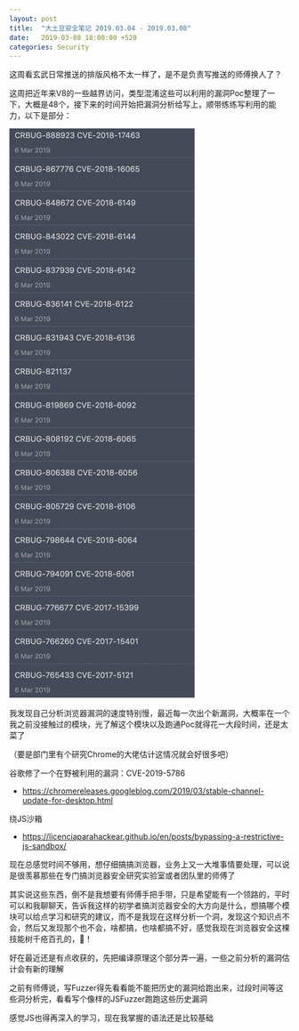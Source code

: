 ```yaml
---
layout: post
title:  "大土豆安全笔记 2019.03.04 - 2019.03.08"
date:   2019-03-08 18:00:00 +520
categories: Security
---
```


这周看玄武日常推送的排版风格不太一样了，是不是负责写推送的师傅换人了？

这周把近年来V8的一些越界访问，类型混淆这些可以利用的漏洞Poc整理了一下，大概是48个，接下来的时间开始把漏洞分析给写上，顺带练练写利用的能力，以下是部分：

![IMAGE](/assets/resources/E32CC9E6BC079F46F201B7332DC1EFB3.jpg)

我发现自己分析浏览器漏洞的速度特别慢，最近每一次出个新漏洞，大概率在一个我之前没接触过的模块，光了解这个模块以及跑通Poc就得花一大段时间，还是太菜了

（要是部门里有个研究Chrome的大佬估计这情况就会好很多吧）

谷歌修了一个在野被利用的漏洞：CVE-2019-5786
- https://chromereleases.googleblog.com/2019/03/stable-channel-update-for-desktop.html

绕JS沙箱
- https://licenciaparahackear.github.io/en/posts/bypassing-a-restrictive-js-sandbox/

现在总感觉时间不够用，想仔细搞搞浏览器，业务上又一大堆事情要处理，可以说是很羡慕那些在专门搞浏览器安全研究实验室或者团队里的师傅了

其实说这些东西，倒不是我想要有师傅手把手带，只是希望能有一个领路的，平时可以和我聊聊天，告诉我这样的初学者搞浏览器安全的大方向是什么，想搞哪个模块可以给点学习和研究的建议，而不是我现在这样分析一个洞，发现这个知识点不会，然后又发现那个也不会，啥都搞，也啥都搞不好，感觉我现在浏览器安全这棵技能树千疮百孔的，💊！

好在最近还是有点收获的，先把编译原理这个部分弄一遍，一些之前分析的漏洞估计会有新的理解

之前有师傅说，写Fuzzer得先看看能不能把历史的漏洞给跑出来，过段时间等这些洞分析完，看看写个像样的JSFuzzer跑跑这些历史漏洞

感觉JS也得再深入的学习，现在我掌握的语法还是比较基础